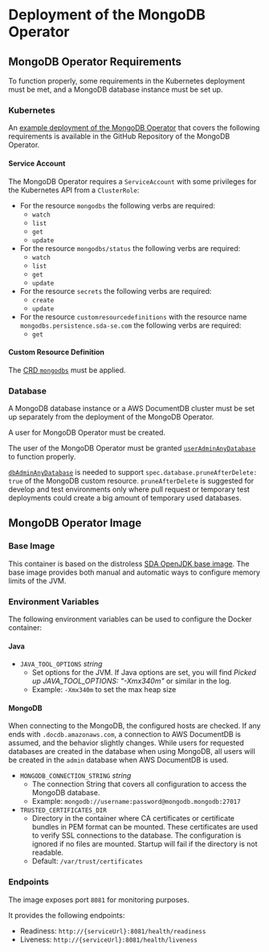 # Deployment of the MongoDB Operator

## MongoDB Operator Requirements

To function properly, some requirements in the Kubernetes deployment must be met, and a MongoDB
database instance must be set up.


### Kubernetes

An [example deployment of the MongoDB Operator](https://github.com/SDA-SE/mongodb-operator/tree/master/kustomize/bases/operator)
that covers the following requirements is available in the GitHub Repository of the MongoDB
Operator.


#### Service Account

The MongoDB Operator requires a `ServiceAccount` with some privileges for the Kubernetes API from a
`ClusterRole`:

* For the resource `mongodbs` the following verbs are required:
    * `watch`
    * `list`
    * `get`
    * `update`
* For the resource `mongodbs/status` the following verbs are required:
    * `watch`
    * `list`
    * `get`
    * `update`
* For the resource `secrets` the following verbs are required:
    * `create`
    * `update`
* For the resource `customresourcedefinitions` with the resource name
  `mongodbs.persistence.sda-se.com` the following verbs are required:
    * `get`


#### Custom Resource Definition

The [CRD `mongodbs`](https://github.com/SDA-SE/mongodb-operator/tree/master/kustomize/bases/operator/mongodbs-crd.yaml)
must be applied.


### Database    

A MongoDB database instance or a AWS DocumentDB cluster must be set up separately from the
deployment of the MongoDB Operator.

A user for MongoDB Operator must be created.

The user of the MongoDB Operator must be granted
[`userAdminAnyDatabase`](https://docs.mongodb.com/v4.4/reference/built-in-roles/#mongodb-authrole-userAdminAnyDatabase)
to function properly.

[`dbAdminAnyDatabase`](https://docs.mongodb.com/v4.4/reference/built-in-roles/#mongodb-authrole-dbAdminAnyDatabase)
is needed to support `spec.database.pruneAfterDelete: true` of the MongoDB custom resource.
`pruneAfterDelete` is suggested for develop and test environments only where pull request or
temporary test deployments could create a big amount of temporary used databases.


## MongoDB Operator Image

### Base Image

This container is based on the distroless [SDA OpenJDK base image](https://quay.io/repository/sdase/openjdk-runtime).
The base image provides both manual and automatic ways to configure memory limits of the JVM.

### Environment Variables

The following environment variables can be used to configure the Docker container:

#### Java

* `JAVA_TOOL_OPTIONS` _string_
    * Set options for the JVM.
      If Java options are set, you will find _Picked up JAVA_TOOL_OPTIONS: "-Xmx340m"_ or similar in
      the log.
    * Example: `-Xmx340m` to set the max heap size

#### MongoDB

When connecting to the MongoDB, the configured hosts are checked.
If any ends with `.docdb.amazonaws.com`, a connection to AWS DocumentDB is assumed, and the behavior
slightly changes.
While users for requested databases are created in the database when using MongoDB, all users will
be created in the `admin` database when AWS DocumentDB is used.

* `MONGODB_CONNECTION_STRING` _string_
    * The connection String that covers all configuration to access the MongoDB database.
    * Example: `mongodb://username:password@mongodb.mongodb:27017`
* `TRUSTED_CERTIFICATES_DIR`
    * Directory in the container where CA certificates or certificate bundles in PEM format can be
      mounted. These certificates are used to verify SSL connections to the database.
      The configuration is ignored if no files are mounted.
      Startup will fail if the directory is not readable.
    * Default: `/var/trust/certificates`

### Endpoints

The image exposes port `8081` for monitoring purposes.

It provides the following endpoints:

* Readiness: `http://{serviceUrl}:8081/health/readiness`
* Liveness: `http://{serviceUrl}:8081/health/liveness`
